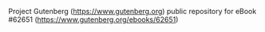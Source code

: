 Project Gutenberg (https://www.gutenberg.org) public repository for
eBook #62651 (https://www.gutenberg.org/ebooks/62651)

